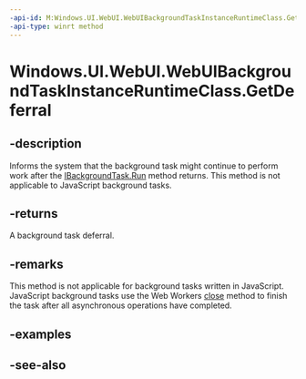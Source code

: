 ```yaml
---
-api-id: M:Windows.UI.WebUI.WebUIBackgroundTaskInstanceRuntimeClass.GetDeferral
-api-type: winrt method
---
```


<!-- Method syntax
public Windows.ApplicationModel.Background.BackgroundTaskDeferral GetDeferral()
-->

# Windows.UI.WebUI.WebUIBackgroundTaskInstanceRuntimeClass.GetDeferral

## -description
Informs the system that the background task might continue to perform work after the [IBackgroundTask.Run](../windows.applicationmodel.background/ibackgroundtask_run_2017283929.md) method returns. This method is not applicable to JavaScript background tasks.

## -returns
A background task deferral.

## -remarks
This method is not applicable for background tasks written in JavaScript. JavaScript background tasks use the Web Workers [close](http://msdn.microsoft.com/en-us/library/hh673568(v=VS.85).aspx) method to finish the task after all asynchronous operations have completed.

## -examples

## -see-also

